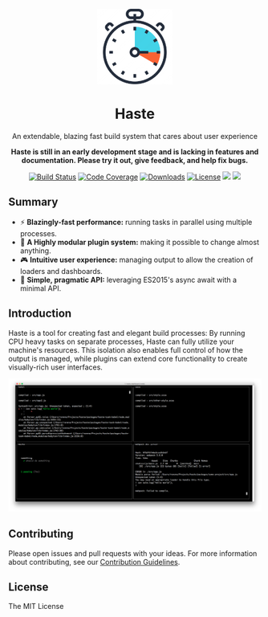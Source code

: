 <p align="center"><img width="150" src="images/logo.png"></p>
<h1 align="center">Haste</h1>
<p align="center">An extendable, blazing fast build system that cares about user experience</p>

<p align="center"><strong>Haste is still in an early development stage and is lacking in features and documentation. Please try it out, give feedback, and help fix bugs.</strong></p>

<p align="center">
  <a href="https://travis-ci.org/wix/haste"><img src="https://travis-ci.org/wix/haste.svg?branch=master" alt="Build Status"></a>
  <a href="https://codecov.io/gh/wix/haste"><img src="https://codecov.io/gh/wix/haste/branch/master/graph/badge.svg" alt="Code Coverage"></a>
  <a href="https://www.npmjs.com/package/haste-core"><img src="https://img.shields.io/npm/dm/haste-core.svg" alt="Downloads"></a>
  <a href="https://wix.github.io/license"><img src="https://img.shields.io/badge/license-MIT-blue.svg" alt="License"></a>
  <a href=""><img src="https://img.shields.io/david/wix/haste.svg"></a>
  <a href="CONTRIBUTING.md"><img src="https://img.shields.io/badge/PRs-welcome-brightgreen.svg"></a>
</p>

## Summary

- :zap: **Blazingly-fast performance:** running tasks in parallel using multiple processes.
- :electric_plug: **A Highly modular plugin system:** making it possible to change almost anything.
- :video_game: **Intuitive user experience:** managing output to allow the creation of loaders and dashboards.
- :rocket: **Simple, pragmatic API:** leveraging ES2015's async await with a minimal API.

## Introduction

Haste is a tool for creating fast and elegant build processes: By running CPU heavy tasks on separate processes, Haste can fully utilize your machine's resources. This isolation also enables full control of how the output is managed, while plugins can extend core functionality to create visually-rich user interfaces.

![Dashboard screenshot](images/dashboard.png)

## Contributing

Please open issues and pull requests with your ideas. For more information about contributing, see our [Contribution Guidelines](CONTRIBUTING.md).

## License

The MIT License
